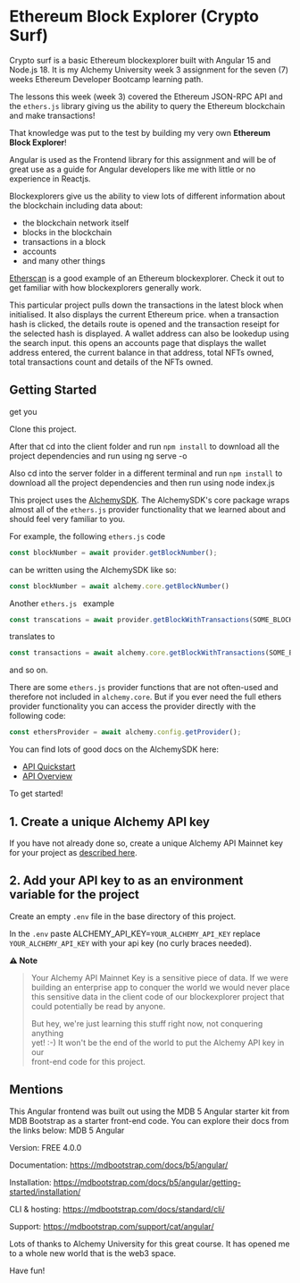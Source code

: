 # Ethereum Block Explorer (Crypto Surf)

Crypto surf is a basic Ethereum blockexplorer built with Angular 15 and Node.js 18. It is my Alchemy University week 3 assignment for the seven (7) weeks Ethereum Developer Bootcamp learning path.

The lessons this week (week 3) covered the Ethereum JSON-RPC API and the `ethers.js` library giving us the ability to query the Ethereum blockchain and make transactions!

That knowledge was put to the test by building my very own **Ethereum Block Explorer**!

Angular is used as the Frontend library for this assignment and will be of great use as a guide for Angular developers like me with little or no experience in Reactjs.

Blockexplorers give us the ability to view lots of different information about the blockchain including data about:
  * the blockchain network itself
  * blocks in the blockchain
  * transactions in a block
  * accounts
  * and many other things
  
[Etherscan](https://etherscan.io/) is a good example of an Ethereum blockexplorer. Check it out to get familiar with how blockexplorers generally work.

This particular project pulls down the transactions in the latest block when initialised. It also displays the current Ethereum price.
when a transaction hash is clicked, the details route is opened and the transaction reseipt for the selected hash is displayed.
A wallet address can also be lookedup using the search input. this opens an accounts page that displays the wallet address entered, the current balance in that address, total NFTs owned, total transactions count and details of the NFTs owned.

## Getting Started

get you 

Clone this project.

After that cd into the client folder and run `npm install` to download all the project dependencies and run using ng serve -o

Also cd into the server folder in a different terminal and run `npm install` to download all the project dependencies and then run using node index.js

This project uses the [AlchemySDK](https://docs.alchemy.com/reference/alchemy-sdk-quickstart?a=eth-bootcamp). The AlchemySDK's core package wraps almost all of the `ethers.js` provider functionality that we learned about and should feel very familiar to you. 

For example, the following `ethers.js` code
```js
const blockNumber = await provider.getBlockNumber();
```
can be written using the AlchemySDK like so:
```js
const blockNumber = await alchemy.core.getBlockNumber()
```
Another `ethers.js ` example
```js
const transcations = await provider.getBlockWithTransactions(SOME_BLOCK_NUMBER)
```
translates to
```js
const transactions = await alchemy.core.getBlockWithTransactions(SOME_BLOCK_NUMBER)
```
and so on.

There are some `ethers.js` provider functions that are not often-used and therefore not included in `alchemy.core`. But if you ever need the full ethers provider functionality you can access the provider directly with the following code:
```js
const ethersProvider = await alchemy.config.getProvider();
```

You can find lots of good docs on the AlchemySDK here:
  * [API Quickstart](https://docs.alchemy.com/reference/alchemy-sdk-quickstart?a=eth-bootcamp)
  * [API Overview](https://docs.alchemy.com/reference/api-overview?a=eth-bootcamp)

To get started!

## 1. Create a unique Alchemy API key

If you have not already done so, create a unique Alchemy API Mainnet key
for your project as [described here](https://docs.alchemy.com/reference/api-overview?a=eth-bootcamp).

## 2. Add your API key to as an environment variable for the project

Create an empty `.env` file in the base directory of this project.

In the `.env` paste ALCHEMY_API_KEY=`YOUR_ALCHEMY_API_KEY` replace `YOUR_ALCHEMY_API_KEY` with your api key (no curly braces needed).

**⚠️ Note**

> Your Alchemy API Mainnet Key is a sensitive piece of data. If we were\
> building an enterprise app to conquer the world we would never place\
> this sensitive data in the client code of our blockexplorer project that\
> could potentially be read by anyone.
>
> But hey, we're just learning this stuff right now, not conquering anything\
> yet! :-) It won't be the end of the world to put the Alchemy API key in our\
> front-end code for this project.

## Mentions

This Angular frontend was built out using the MDB 5 Angular starter kit from MDB Bootstrap as a starter front-end code. 
You can explore their docs from the links below:
MDB 5 Angular

Version: FREE 4.0.0

Documentation:
https://mdbootstrap.com/docs/b5/angular/

Installation:
https://mdbootstrap.com/docs/b5/angular/getting-started/installation/

CLI & hosting:
https://mdbootstrap.com/docs/standard/cli/

Support:
https://mdbootstrap.com/support/cat/angular/

Lots of thanks to Alchemy University for this great course. It has opened me to a whole new world that is the web3 space.

Have fun!
